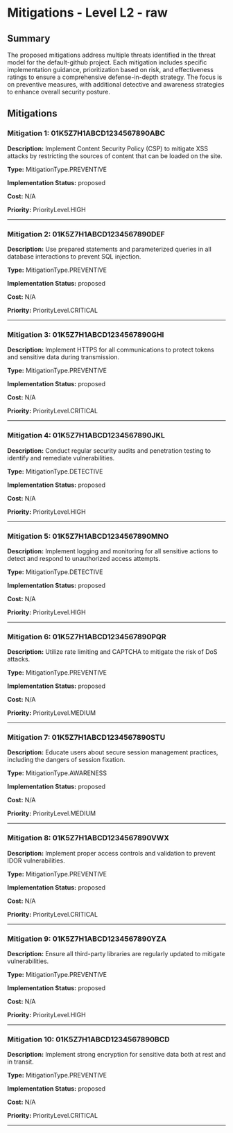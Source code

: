 # Mitigations - Level L2 - raw

## Summary

The proposed mitigations address multiple threats identified in the threat model for the default-github project. Each mitigation includes specific implementation guidance, prioritization based on risk, and effectiveness ratings to ensure a comprehensive defense-in-depth strategy. The focus is on preventive measures, with additional detective and awareness strategies to enhance overall security posture.

## Mitigations

### Mitigation 1: 01K5Z7H1ABCD1234567890ABC

**Description:** Implement Content Security Policy (CSP) to mitigate XSS attacks by restricting the sources of content that can be loaded on the site.

**Type:** MitigationType.PREVENTIVE

**Implementation Status:** proposed

**Cost:** N/A

**Priority:** PriorityLevel.HIGH

---

### Mitigation 2: 01K5Z7H1ABCD1234567890DEF

**Description:** Use prepared statements and parameterized queries in all database interactions to prevent SQL injection.

**Type:** MitigationType.PREVENTIVE

**Implementation Status:** proposed

**Cost:** N/A

**Priority:** PriorityLevel.CRITICAL

---

### Mitigation 3: 01K5Z7H1ABCD1234567890GHI

**Description:** Implement HTTPS for all communications to protect tokens and sensitive data during transmission.

**Type:** MitigationType.PREVENTIVE

**Implementation Status:** proposed

**Cost:** N/A

**Priority:** PriorityLevel.CRITICAL

---

### Mitigation 4: 01K5Z7H1ABCD1234567890JKL

**Description:** Conduct regular security audits and penetration testing to identify and remediate vulnerabilities.

**Type:** MitigationType.DETECTIVE

**Implementation Status:** proposed

**Cost:** N/A

**Priority:** PriorityLevel.HIGH

---

### Mitigation 5: 01K5Z7H1ABCD1234567890MNO

**Description:** Implement logging and monitoring for all sensitive actions to detect and respond to unauthorized access attempts.

**Type:** MitigationType.DETECTIVE

**Implementation Status:** proposed

**Cost:** N/A

**Priority:** PriorityLevel.HIGH

---

### Mitigation 6: 01K5Z7H1ABCD1234567890PQR

**Description:** Utilize rate limiting and CAPTCHA to mitigate the risk of DoS attacks.

**Type:** MitigationType.PREVENTIVE

**Implementation Status:** proposed

**Cost:** N/A

**Priority:** PriorityLevel.MEDIUM

---

### Mitigation 7: 01K5Z7H1ABCD1234567890STU

**Description:** Educate users about secure session management practices, including the dangers of session fixation.

**Type:** MitigationType.AWARENESS

**Implementation Status:** proposed

**Cost:** N/A

**Priority:** PriorityLevel.MEDIUM

---

### Mitigation 8: 01K5Z7H1ABCD1234567890VWX

**Description:** Implement proper access controls and validation to prevent IDOR vulnerabilities.

**Type:** MitigationType.PREVENTIVE

**Implementation Status:** proposed

**Cost:** N/A

**Priority:** PriorityLevel.CRITICAL

---

### Mitigation 9: 01K5Z7H1ABCD1234567890YZA

**Description:** Ensure all third-party libraries are regularly updated to mitigate vulnerabilities.

**Type:** MitigationType.PREVENTIVE

**Implementation Status:** proposed

**Cost:** N/A

**Priority:** PriorityLevel.HIGH

---

### Mitigation 10: 01K5Z7H1ABCD1234567890BCD

**Description:** Implement strong encryption for sensitive data both at rest and in transit.

**Type:** MitigationType.PREVENTIVE

**Implementation Status:** proposed

**Cost:** N/A

**Priority:** PriorityLevel.CRITICAL

---

